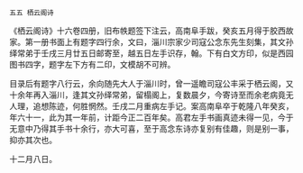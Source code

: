     五五 栖云阁诗 

   《栖云阁诗》十六卷四册，旧布帙题签下注云，高南阜手跋，癸亥五月得于胶西故家。第一册书面上有题字四行余，文曰，淄川宗家少司寇公念东先生刻集，其文孙绎常弟于壬戌三月廿五日邮寄至，越五日左手识存，翰。下有白文方印，似是西园图书四字，题字左下方有二印，文模胡不可辨。

   目录后有题字八行云，余向随先大人于淄川时，曾一遥瞻司寇公丰采于栖云阁，又十余年再入淄川，逢其文孙绎常弟，留榻阁上，复数晨夕，今寄诗至而余老病竟无人理，追想陈迹，何胜惘然。壬戌二月重病左手记。案高南阜卒于乾隆八年癸亥，年六十一，此为其一年前，计距今正二百年矣。高君左手书画真迹未得一见，今于无意中乃得其手书十余行，亦大可喜，至于高念东诗亦复别有佳趣，则是别一事，抑亦其次也。

   十二月八日。

